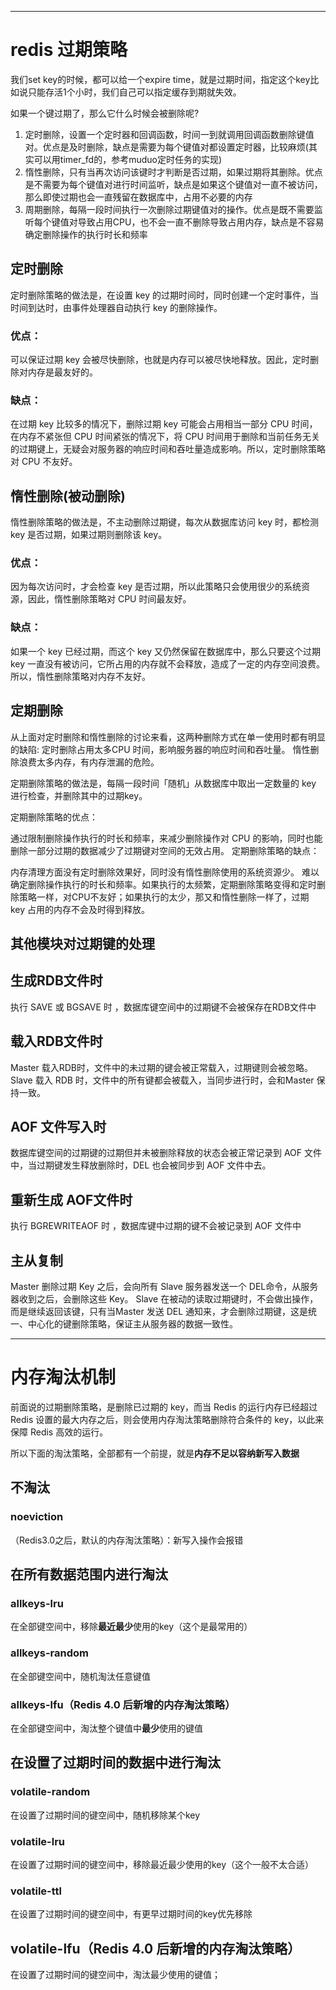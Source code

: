 ___
# redis 过期策略
我们set key的时候，都可以给一个expire time，就是过期时间，指定这个key比如说只能存活1个小时，我们自己可以指定缓存到期就失效。

如果一个键过期了，那么它什么时候会被删除呢?
1. 定时删除，设置一个定时器和回调函数，时间一到就调用回调函数删除键值对。优点是及时删除，缺点是需要为每个键值对都设置定时器，比较麻烦(其实可以用timer_fd的，参考muduo定时任务的实现)
2. 惰性删除，只有当再次访问该键时才判断是否过期，如果过期将其删除。优点是不需要为每个键值对进行时间监听，缺点是如果这个键值对一直不被访问，那么即使过期也会一直残留在数据库中，占用不必要的内存
3. 周期删除，每隔一段时间执行一次删除过期键值对的操作。优点是既不需要监听每个键值对导致占用CPU，也不会一直不删除导致占用内存，缺点是不容易确定删除操作的执行时长和频率

## 定时删除
定时删除策略的做法是，在设置 key 的过期时间时，同时创建一个定时事件，当时间到达时，由事件处理器自动执行 key 的删除操作。

### 优点：
可以保证过期 key 会被尽快删除，也就是内存可以被尽快地释放。因此，定时删除对内存是最友好的。

### 缺点：
在过期 key 比较多的情况下，删除过期 key 可能会占用相当一部分 CPU 时间，在内存不紧张但 CPU 时间紧张的情况下，将 CPU 时间用于删除和当前任务无关的过期键上，无疑会对服务器的响应时间和吞吐量造成影响。所以，定时删除策略对 CPU 不友好。


## 惰性删除(被动删除)
惰性删除策略的做法是，不主动删除过期键，每次从数据库访问 key 时，都检测 key 是否过期，如果过期则删除该 key。

### 优点：
因为每次访问时，才会检查 key 是否过期，所以此策略只会使用很少的系统资源，因此，惰性删除策略对 CPU 时间最友好。

### 缺点：
如果一个 key 已经过期，而这个 key 又仍然保留在数据库中，那么只要这个过期 key 一直没有被访问，它所占用的内存就不会释放，造成了一定的内存空间浪费。所以，惰性删除策略对内存不友好。

## 定期删除
从上面对定时删除和惰性删除的讨论来看，这两种删除方式在单一使用时都有明显的缺陷:
	定时删除占用太多CPU 时间，影响服务器的响应时间和吞吐量。
	惰性删除浪费太多内存，有内存泄漏的危险。

定期删除策略的做法是，每隔一段时间「随机」从数据库中取出一定数量的 key 进行检查，并删除其中的过期key。

定期删除策略的优点：

通过限制删除操作执行的时长和频率，来减少删除操作对 CPU 的影响，同时也能删除一部分过期的数据减少了过期键对空间的无效占用。
定期删除策略的缺点：

内存清理方面没有定时删除效果好，同时没有惰性删除使用的系统资源少。
难以确定删除操作执行的时长和频率。如果执行的太频繁，定期删除策略变得和定时删除策略一样，对CPU不友好；如果执行的太少，那又和惰性删除一样了，过期 key 占用的内存不会及时得到释放。

## 其他模块对过期键的处理

## 生成RDB文件时
执行 SAVE 或 BGSAVE 时 ，数据库键空间中的过期键不会被保存在RDB文件中

## 载入RDB文件时
Master 载入RDB时，文件中的未过期的键会被正常载入，过期键则会被忽略。
Slave 载入 RDB 时，文件中的所有键都会被载入，当同步进行时，会和Master 保持一致。

## AOF 文件写入时
数据库键空间的过期键的过期但并未被删除释放的状态会被正常记录到 AOF 文件中，当过期键发生释放删除时，DEL 也会被同步到 AOF 文件中去。

## 重新生成 AOF文件时
执行 BGREWRITEAOF 时 ，数据库键中过期的键不会被记录到 AOF 文件中

## 主从复制
Master 删除过期 Key 之后，会向所有 Slave 服务器发送一个 DEL命令，从服务器收到之后，会删除这些 Key。
Slave 在被动的读取过期键时，不会做出操作，而是继续返回该键，只有当Master 发送 DEL 通知来，才会删除过期键，这是统一、中心化的键删除策略，保证主从服务器的数据一致性。

___
# 内存淘汰机制
前面说的过期删除策略，是删除已过期的 key，而当 Redis 的运行内存已经超过 Redis 设置的最大内存之后，则会使用内存淘汰策略删除符合条件的 key，以此来保障 Redis 高效的运行。

所以下面的淘汰策略，全部都有一个前提，就是**内存不足以容纳新写入数据**

## 不淘汰
### noeviction
（Redis3.0之后，默认的内存淘汰策略）：新写入操作会报错

## 在所有数据范围内进行淘汰

### allkeys-lru
在全部键空间中，移除**最近最少**使用的key（这个是最常用的）

### allkeys-random
在全部键空间中，随机淘汰任意键值

### allkeys-lfu（Redis 4.0 后新增的内存淘汰策略）
在全部键空间中，淘汰整个键值中**最少**使用的键值

## 在设置了过期时间的数据中进行淘汰

### volatile-random
在设置了过期时间的键空间中，随机移除某个key

### volatile-lru
在设置了过期时间的键空间中，移除最近最少使用的key（这个一般不太合适）

### volatile-ttl
在设置了过期时间的键空间中，有更早过期时间的key优先移除

## volatile-lfu（Redis 4.0 后新增的内存淘汰策略）
在设置了过期时间的键空间中，淘汰最少使用的键值；
